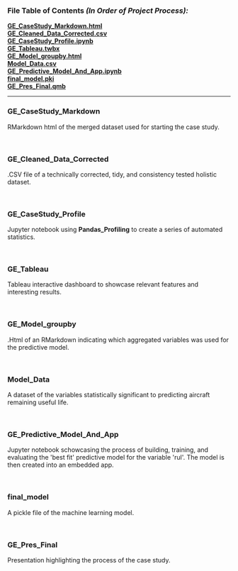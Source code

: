 ### File Table of Contents *(In Order of Project Process):*

**[GE_CaseStudy_Markdown.html](#ge_casestudy_markdown)**<br>
**[GE_Cleaned_Data_Corrected.csv](#ge_cleaned_data_corrected)**<br>
**[GE_CaseStudy_Profile.ipynb](#ge_casestudy_profile)**<br>
**[GE_Tableau.twbx](#ge_tableau)**<br>
**[GE_Model_groupby.html](#ge_model_groupby)**<br>
**[Model_Data.csv](#model_data)**<br>
**[GE_Predictive_Model_And_App.ipynb](#ge_predictive_model)**<br>
**[final_model.pki](#final_model)**<br>
**[GE_Pres_Final.qmb](#ge_pres_final)**<br>
***


### GE_CaseStudy_Markdown 

RMarkdown html of the merged dataset used for starting the case study.

<br>

### GE_Cleaned_Data_Corrected 

.CSV file of a technically corrected, tidy, and consistency tested holistic dataset.

<br>

### GE_CaseStudy_Profile

Jupyter notebook using **Pandas_Profiling** to create a series of automated statistics.

<br>

### GE_Tableau

Tableau interactive dashboard to showcase relevant features and interesting results.

<br>

### GE_Model_groupby

.Html of an RMarkdown indicating which aggregated variables was used for the predictive model.

<br>

### Model_Data

 A dataset of the variables statistically significant to predicting aircraft remaining useful life.

<br>

### GE_Predictive_Model_And_App

Jupyter notebook schowcasing the process of building, training, and evaluating the 'best fit' predictive model for the variable 'rul'. The model is then created into an embedded app.

<br>

### final_model

 A pickle file of the machine learning model.

<br>


### GE_Pres_Final

Presentation highlighting the process of the case study.

<br>
